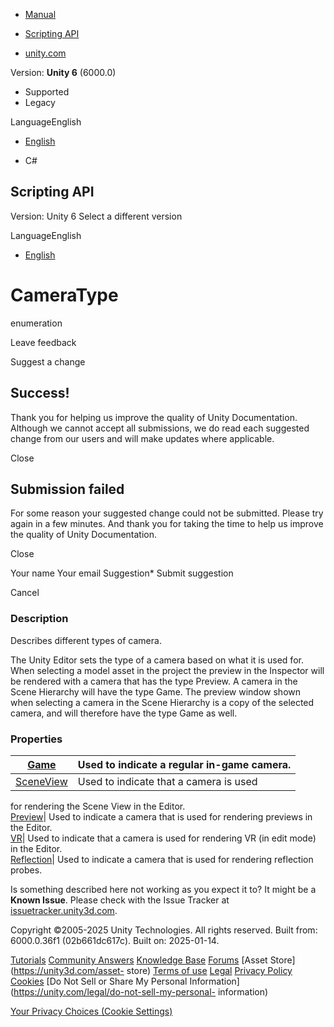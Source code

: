 [ ]()

  * [Manual](../Manual/index.html)
  * [Scripting API](../ScriptReference/index.html)

  * [unity.com](https://unity.com/)

Version: **Unity 6** (6000.0)

  * Supported
  * Legacy

LanguageEnglish

  * [English]()

  * C#

[ ](https://docs.unity3d.com)

## Scripting API

Version: Unity 6 Select a different version

LanguageEnglish

  * [English]()

# CameraType

enumeration

Leave feedback

Suggest a change

## Success!

Thank you for helping us improve the quality of Unity Documentation. Although
we cannot accept all submissions, we do read each suggested change from our
users and will make updates where applicable.

Close

## Submission failed

For some reason your suggested change could not be submitted. Please <a>try
again</a> in a few minutes. And thank you for taking the time to help us
improve the quality of Unity Documentation.

Close

Your name Your email Suggestion* Submit suggestion

Cancel

[ ]()

### Description

Describes different types of camera.

The Unity Editor sets the type of a camera based on what it is used for. When
selecting a model asset in the project the preview in the Inspector will be
rendered with a camera that has the type Preview. A camera in the Scene
Hierarchy will have the type Game. The preview window shown when selecting a
camera in the Scene Hierarchy is a copy of the selected camera, and will
therefore have the type Game as well.

### Properties

[Game](CameraType.Game.html)| Used to indicate a regular in-game camera.  
---|---  
[SceneView](CameraType.SceneView.html)| Used to indicate that a camera is used
for rendering the Scene View in the Editor.  
[Preview](CameraType.Preview.html)| Used to indicate a camera that is used for
rendering previews in the Editor.  
[VR](CameraType.VR.html)| Used to indicate that a camera is used for rendering
VR (in edit mode) in the Editor.  
[Reflection](CameraType.Reflection.html)| Used to indicate a camera that is
used for rendering reflection probes.  
  
Is something described here not working as you expect it to? It might be a
**Known Issue**. Please check with the Issue Tracker at
[issuetracker.unity3d.com](https://issuetracker.unity3d.com).

Copyright ©2005-2025 Unity Technologies. All rights reserved. Built from:
6000.0.36f1 (02b661dc617c). Built on: 2025-01-14.

[Tutorials](https://unity3d.com/learn) [Community
Answers](https://answers.unity3d.com) [Knowledge
Base](https://support.unity3d.com/hc/en-us)
[Forums](https://forum.unity3d.com) [Asset Store](https://unity3d.com/asset-
store) [Terms of use](https://docs.unity3d.com/Manual/TermsOfUse.html)
[Legal](https://unity.com/legal) [Privacy
Policy](https://unity.com/legal/privacy-policy)
[Cookies](https://unity.com/legal/cookie-policy) [Do Not Sell or Share My
Personal Information](https://unity.com/legal/do-not-sell-my-personal-
information)

[Your Privacy Choices (Cookie Settings)](javascript:void\(0\);)


